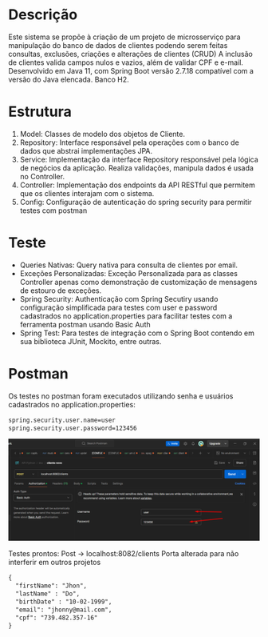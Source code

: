 # Descrição
Este sistema se propõe à criação de um projeto de microsserviço para manipulação do banco de dados de clientes podendo serem feitas consultas, exclusões, criações e alterações de clientes (CRUD)
A inclusão de clientes valida campos nulos e vazios, além de validar CPF e e-mail.
Desenvolvido em Java 11, com Spring Boot versão 2.7.18 compatível com a versão do Java elencada. Banco H2.

# Estrutura

1. Model: Classes de modelo dos objetos de Cliente.
2. Repository: Interface responsável pela operações com o banco de dados que abstrai implementações JPA.
3. Service: Implementação da interface Repository responsável pela lógica de negócios da aplicação. Realiza validações, manipula dados é usada no Controller.
4. Controller: Implementação dos endpoints da API RESTful que permitem que os clientes interajam com o sistema.
5. Config: Configuração de autenticação do spring security para permitir testes com postman

# Teste
* Queries Nativas: Query nativa para consulta de clientes por email.
* Exceções Personalizadas: Exceção Personalizada para as classes Controller apenas como demonstração de customização de mensagens de estouro de exceções.
* Spring Security: Authenticação com Spring Secutiry usando configuração simplificada para testes com user e password cadastrados no application.properties para facilitar testes com a ferramenta postman usando Basic Auth
* Spring Test: Para testes de integração com o Spring Boot contendo em sua biblioteca JUnit, Mockito, entre outras.

# Postman

Os testes no postman foram executados utilizando senha e usuários cadastrados no application.properties:
```
spring.security.user.name=user
spring.security.user.password=123456
```
<img src="images/postman_auth.png" style="width: 800px;">

Testes prontos:
Post -> localhost:8082/clients 
Porta alterada para não interferir em outros projetos
```
{
  "firstName": "Jhon",
  "lastName" : "Do",
  "birthDate" : "10-02-1999",
  "email": "jhonny@mail.com",
  "cpf": "739.482.357-16"
}
```